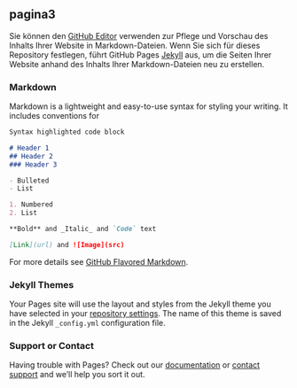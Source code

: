 ## pagina3

Sie können den [GitHub Editor](https://github.com/tlapalep/tres/edit/master/index.md) verwenden zur Pflege und Vorschau des Inhalts Ihrer Website in Markdown-Dateien.
Wenn Sie sich für dieses Repository festlegen, führt GitHub Pages [Jekyll](https://jekyllrb.com/)  aus, um die Seiten Ihrer Website anhand des Inhalts Ihrer Markdown-Dateien neu zu erstellen.

### Markdown

Markdown is a lightweight and easy-to-use syntax for styling your writing. It includes conventions for

```markdown
Syntax highlighted code block

# Header 1
## Header 2
### Header 3

- Bulleted
- List

1. Numbered
2. List

**Bold** and _Italic_ and `Code` text

[Link](url) and ![Image](src)
```

For more details see [GitHub Flavored Markdown](https://guides.github.com/features/mastering-markdown/).

### Jekyll Themes

Your Pages site will use the layout and styles from the Jekyll theme you have selected in your [repository settings](https://github.com/tlapalep/tres/settings). The name of this theme is saved in the Jekyll `_config.yml` configuration file.

### Support or Contact

Having trouble with Pages? Check out our [documentation](https://help.github.com/categories/github-pages-basics/) or [contact support](https://github.com/contact) and we’ll help you sort it out.
